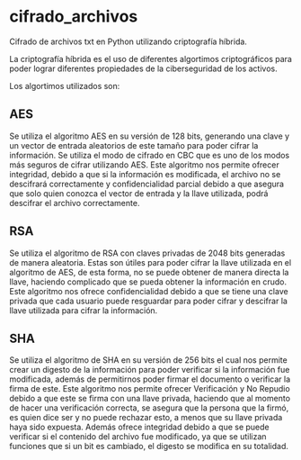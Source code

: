# cifrado_archivos
Cifrado de archivos txt en Python utilizando criptografía híbrida.

La criptografía híbrida es el uso de diferentes algortimos criptográficos para poder lograr diferentes propiedades de la ciberseguridad de los activos.

Los algortimos utilizados son:

## AES

Se utiliza el algoritmo AES en su versión de 128 bits, generando una clave y un vector de entrada aleatorios de este tamaño para poder cifrar la información. Se utiliza el modo de cifrado en CBC que es uno de los modos más seguros de cifrar utilizando AES. Este algoritmo nos permite ofrecer integridad, debido a que si la información es modificada, el archivo no se descifrará correctamente y confidencialidad parcial debido a que asegura que solo quien conozca el vector de entrada y la llave utilizada, podrá descifrar el archivo correctamente.

## RSA

Se utiliza el algoritmo de RSA con claves privadas de 2048 bits generadas de manera aleatoria. Estas son útiles para poder cifrar la llave utilizada en el algoritmo de AES, de esta forma, no se puede obtener de manera directa la llave, haciendo complicado que se pueda obtener la información en crudo. Este algoritmo nos ofrece confidencialidad debido a que se tiene una clave privada que cada usuario puede resguardar para poder cifrar y descifrar la llave utilizada para cifrar la información.

## SHA

Se utiliza el algoritmo de SHA en su versión de 256 bits el cual nos permite crear un digesto de la información para poder verificar si la información fue modificada, además de permitirnos poder firmar el documento o verificar la firma de este. Este algoritmo nos permite ofrecer Verificación y No Repudio debido a que este se firma con una llave privada, haciendo que al momento de hacer una verificación correcta, se asegura que la persona que la firmó, es quien dice ser y no puede rechazar esto, a menos que su llave privada haya sido expuesta. Además ofrece integridad debido a que se puede verificar si el contenido del archivo fue modificado, ya que se utilizan funciones que si un bit es cambiado, el digesto se modifica en su totalidad.


